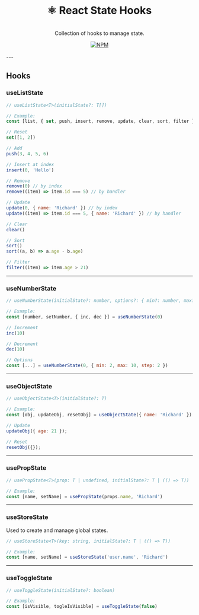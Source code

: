 <div align="center">
  <h1>
    <br>
    ⚛️ React State Hooks
    <br>
  </h1>

  <p>
    <br>
    Collection of hooks to manage state.
    <br>
  </p>

  <a href="https://www.npmjs.com/package/react-state-hooks">
   <img src="https://img.shields.io/npm/v/react-state-hooks.svg" alt="NPM" />
  </a>
</div>

<br>
---
<br>

## Hooks

### useListState
```jsx
// useListState<T>(initialState?: T[])

// Example:
const [list, { set, push, insert, remove, update, clear, sort, filter }] = useListState({ name: 'Richard' })

// Reset
set([1, 2])

// Add
push(3, 4, 5, 6)

// Insert at index
insert(0, 'Hello')

// Remove
remove(0) // by index
remove((item) => item.id === 5) // by handler

// Update
update(0, { name: 'Richard' }) // by index
update((item) => item.id === 5, { name: 'Richard' }) // by handler

// Clear
clear()

// Sort
sort()
sort((a, b) => a.age - b.age)

// Filter
filter((item) => item.age > 21)

```

---

### useNumberState
```jsx
// useNumberState(initialState?: number, options?: { min?: number, max?: number, step?: number })

// Example:
const [number, setNumber, { inc, dec }] = useNumberState(0)

// Increment
inc(10)

// Decrement
dec(10)

// Options
const [...] = useNumberState(0, { min: 2, max: 10, step: 2 })
```

---

### useObjectState
```jsx
// useObjectState<T>(initialState?: T)

// Example:
const [obj, updateObj, resetObj] = useObjectState({ name: 'Richard' })

// Update
updateObj({ age: 21 });

// Reset
resetObj({});
```

---

### usePropState
```jsx
// usePropState<T>(prop: T | undefined, initialState?: T | (() => T))

// Example:
const [name, setName] = usePropState(props.name, 'Richard')
```

---

### useStoreState

Used to create and manage global states.

```jsx
// useStoreState<T>(key: string, initialState?: T | (() => T))

// Example:
const [name, setName] = useStoreState('user.name', 'Richard')
```

---

### useToggleState
```jsx
// useToggleState(initialState?: boolean)

// Example:
const [isVisible, togleIsVisible] = useToggleState(false)
```
